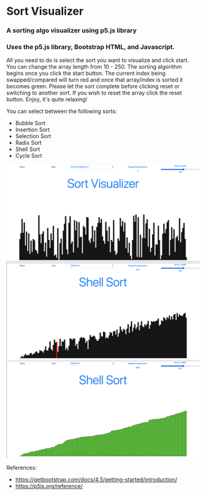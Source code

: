 # Sort Visualizer
### A sorting algo visualizer using p5.js library
### Uses the p5.js library, Bootstrap HTML, and Javascript.

All you need to do is select the sort you want to visualize and click start. You can change the array length from 10 - 250. The sorting algorithm begins once you click the start button. The current index being swapped/compared will turn red and once that array/index is sorted it becomes green. Please let the sort complete before clicking reset or switching to another sort. If you wish to reset the array click the reset button. Enjoy, it's quite relaxing!

You can select between the following sorts:
  * Bubble Sort
  * Insertion Sort
  * Selection Sort
  * Radix Sort
  * Shell Sort
  * Cycle Sort


![Screenshot](images/sortVisualizer.png)
![Screenshot](images/sort.png)
![Screenshot](images/sortComplete.png)


References:
  * https://getbootstrap.com/docs/4.5/getting-started/introduction/
  * https://p5js.org/reference/
